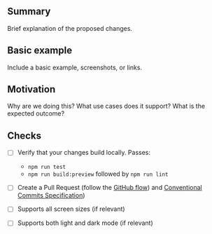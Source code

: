 ## Summary

Brief explanation of the proposed changes.

## Basic example

Include a basic example, screenshots, or links.

## Motivation

Why are we doing this? What use cases does it support? What is the expected outcome?

## Checks

- [ ] Verify that your changes build locally. Passes:
  - `npm run test`
  - `npm run build:preview` followed by `npm run lint`
- [ ] Create a Pull Request (follow the [GitHub flow](https://guides.github.com/introduction/flow/)) and [Conventional Commits Specification](https://www.conventionalcommits.org/en/v1.0.0/))
- [ ] Supports all screen sizes (if relevant)
- [ ] Supports both light and dark mode (if relevant)

